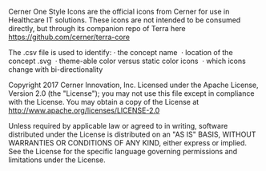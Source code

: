 Cerner One Style Icons are the official icons from Cerner for use in Healthcare IT solutions. These icons are not intended to be consumed directly, but through its companion repo of Terra here  https://github.com/cerner/terra-core
 
The .csv file is used to identify:
·         the concept name 
·         location of the concept .svg 
·         theme-able color versus static color icons 
·         which icons change with bi-directionality 
 
Copyright 2017 Cerner Innovation, Inc.
Licensed under the Apache License, Version 2.0 (the "License"); you may not use this file except in compliance with the License. You may obtain a copy of the License at http://www.apache.org/licenses/LICENSE-2.0
 
Unless required by applicable law or agreed to in writing, software distributed under the License is distributed on an "AS IS" BASIS, WITHOUT WARRANTIES OR CONDITIONS OF ANY KIND, either express or implied. See the License for the specific language governing permissions and limitations under the License.
